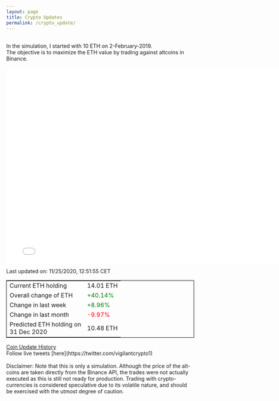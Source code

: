 ```yaml
---
layout: page
title: Crypto Updates
permalink: /crypto_update/
---
```

<!-- Global site tag (gtag.js) - Google Analytics -->
<script async src="https://www.googletagmanager.com/gtag/js?id=UA-103831149-5"></script>
<script>
  window.dataLayer = window.dataLayer || [];
  function gtag(){dataLayer.push(arguments);}
  gtag('js', new Date());

  gtag('config', 'UA-103831149-5');
</script>
<br>In the simulation, I started with 10 ETH on 2-February-2019.<br>The objective is to maximize the ETH value by trading against altcoins 
in Binance.

<iframe width="775" height="525" frameborder="0" scrolling="no" src="//plotly.com/~vikramaditya91/109.embed"></iframe>

Last updated on: 11/25/2020, 12:51:55 CET 
<table style="border:1px solid black;margin-left:auto;margin-right:auto;">
	<tbody>
	<tr>
		<td>Current ETH holding</td>
		<td>     14.01 ETH</td>
	</tr>
	<tr>
		<td>Overall change of ETH</td>
		<td><font color="green">+40.14%</font></td>
	</tr>
	<tr>
		<td>Change in last week</td>
		<td><font color="green">+8.96%</font></td>
	</tr>
	<tr>
		<td>Change in last month</td>
		<td><font color="red">-9.97%</font></td>
	</tr>
    <tr>
		<td>Predicted ETH holding on<br>31 Dec 2020</td>
		<td>     10.48 ETH</td>
	</tr>
	</tbody>
</table>
<a href="{{ site.baseurl }}/crypto_history">Coin Update History</a>
<br>
Follow live tweets [here](https://twitter.com/vigilantcrypto1)
<br>
<br>
Disclaimer:
Note that this is only a simulation. Although the price of the alt-coins are taken directly from the Binance API, the trades were not actually executed as this is still not ready for production.
Trading with crypto-currencies is considered speculative due to its volatile nature, and should be exercised with the utmost degree of caution.